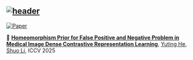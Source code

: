 [![header](https://capsule-render.vercel.app/api?type=rect&height=150&color=gradient&text=COVER%20-%20Vector%20Contrastive%20Learning&fontAlign=50&reversal=true&textBg=false&fontAlignY=40&fontSize=40&desc=For%20Pixel-Wise%20Pretraining%20In%20Medical%20Vision&descSize=39&descAlign=50&descAlignY=70)](https://arxiv.org/pdf/2506.20850)
---
[![Paper](https://img.shields.io/badge/CVPR-Conference-purple)](https://arxiv.org/abs/2506.20850)

:loudspeaker: **[Homeomorphism Prior for False Positive and Negative Problem in Medical Image Dense Contrastive Representation Learning](https://ieeexplore.ieee.org/document/10879555)**, [Yuting He](https://yutinghe-list.github.io/), [Shuo Li](http://www.digitalimaginggroup.ca/members/shuo.php), ICCV 2025<br/>
